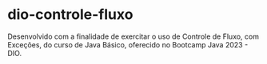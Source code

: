 # dio-controle-fluxo
Desenvolvido com a finalidade de exercitar o uso de Controle de Fluxo, com Exceções, do curso de Java Básico, oferecido no Bootcamp Java 2023 - DIO.
